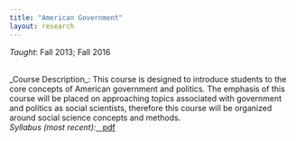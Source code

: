 ```yaml
---
title: "American Government"
layout: research
---
```


_Taught_: Fall 2013; Fall 2016

<br />
_Course Description_: This course is designed to introduce students to the core concepts of American government and politics. The emphasis of this course will be placed on approaching topics associated with government and politics as social scientists, therefore this course will be organized around social science concepts and methods.


<br />
<em>Syllabus (most recent):</em><a href="{{ site.url }}/teaching/AGsyllabus.pdf" class="badge badge-small">&nbsp;&nbsp;<i class="fa fa-file-pdf-o"></i>&nbsp;pdf</a>
